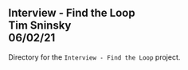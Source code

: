 **Interview - Find the Loop**\
Tim Sninsky\
06/02/21
---
Directory for the `Interview - Find the Loop` project.
